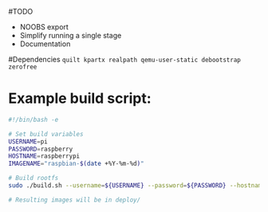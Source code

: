 #TODO

- NOOBS export
- Simplify running a single stage
- Documentation

#Dependencies
`quilt kpartx realpath qemu-user-static debootstrap zerofree`

# Example build script:

```bash
#!/bin/bash -e

# Set build variables
USERNAME=pi
PASSWORD=raspberry
HOSTNAME=raspberrypi
IMAGENAME="raspbian-$(date +%Y-%m-%d)"

# Build rootfs
sudo ./build.sh --username=${USERNAME} --password=${PASSWORD} --hostname=${HOSTNAME} --imagename=${IMAGENAME}

# Resulting images will be in deploy/
```
